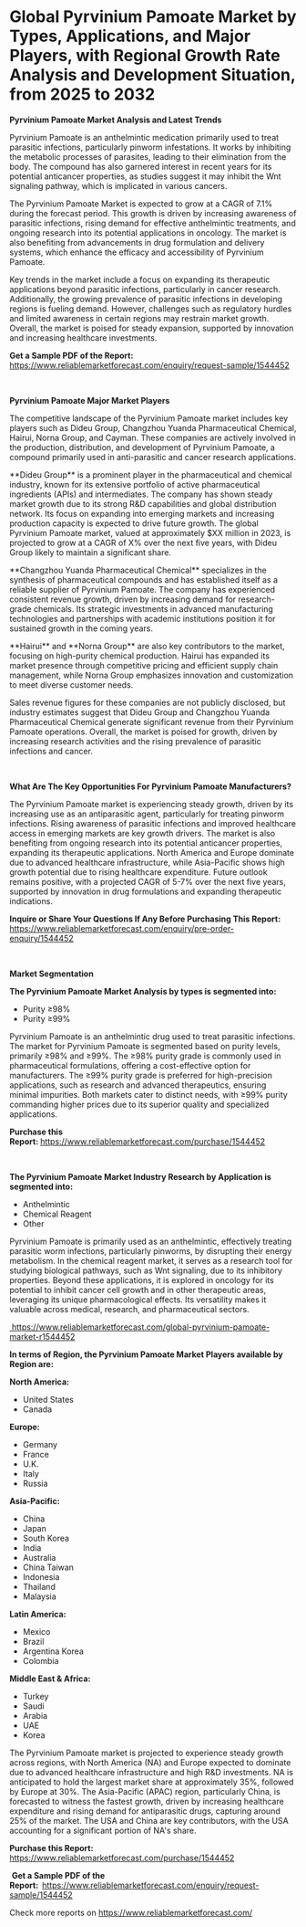 <p><h1>Global Pyrvinium Pamoate Market by Types, Applications, and Major Players, with Regional Growth Rate Analysis and Development Situation, from 2025 to 2032</h1></p><p><strong>Pyrvinium Pamoate Market Analysis and Latest Trends</strong></p>
<p><p>Pyrvinium Pamoate is an anthelmintic medication primarily used to treat parasitic infections, particularly pinworm infestations. It works by inhibiting the metabolic processes of parasites, leading to their elimination from the body. The compound has also garnered interest in recent years for its potential anticancer properties, as studies suggest it may inhibit the Wnt signaling pathway, which is implicated in various cancers.</p><p>The Pyrvinium Pamoate Market is expected to grow at a CAGR of 7.1% during the forecast period. This growth is driven by increasing awareness of parasitic infections, rising demand for effective anthelmintic treatments, and ongoing research into its potential applications in oncology. The market is also benefiting from advancements in drug formulation and delivery systems, which enhance the efficacy and accessibility of Pyrvinium Pamoate.</p><p>Key trends in the market include a focus on expanding its therapeutic applications beyond parasitic infections, particularly in cancer research. Additionally, the growing prevalence of parasitic infections in developing regions is fueling demand. However, challenges such as regulatory hurdles and limited awareness in certain regions may restrain market growth. Overall, the market is poised for steady expansion, supported by innovation and increasing healthcare investments.</p></p>
<p><strong>Get a Sample PDF of the Report:&nbsp;</strong> <a href="https://www.reliablemarketforecast.com/enquiry/request-sample/1544452?utm_campaign=1842&utm_medium=2&utm_source=Github&utm_content=ia&utm_term=26012025&utm_id=pyrvinium-pamoate">https://www.reliablemarketforecast.com/enquiry/request-sample/1544452</a></p>
<p>&nbsp;</p>
<p><strong>Pyrvinium Pamoate Major Market Players</strong></p>
<p><p>The competitive landscape of the Pyrvinium Pamoate market includes key players such as Dideu Group, Changzhou Yuanda Pharmaceutical Chemical, Hairui, Norna Group, and Cayman. These companies are actively involved in the production, distribution, and development of Pyrvinium Pamoate, a compound primarily used in anti-parasitic and cancer research applications.</p><p>**Dideu Group** is a prominent player in the pharmaceutical and chemical industry, known for its extensive portfolio of active pharmaceutical ingredients (APIs) and intermediates. The company has shown steady market growth due to its strong R&D capabilities and global distribution network. Its focus on expanding into emerging markets and increasing production capacity is expected to drive future growth. The global Pyrvinium Pamoate market, valued at approximately $XX million in 2023, is projected to grow at a CAGR of X% over the next five years, with Dideu Group likely to maintain a significant share.</p><p>**Changzhou Yuanda Pharmaceutical Chemical** specializes in the synthesis of pharmaceutical compounds and has established itself as a reliable supplier of Pyrvinium Pamoate. The company has experienced consistent revenue growth, driven by increasing demand for research-grade chemicals. Its strategic investments in advanced manufacturing technologies and partnerships with academic institutions position it for sustained growth in the coming years.</p><p>**Hairui** and **Norna Group** are also key contributors to the market, focusing on high-purity chemical production. Hairui has expanded its market presence through competitive pricing and efficient supply chain management, while Norna Group emphasizes innovation and customization to meet diverse customer needs.</p><p>Sales revenue figures for these companies are not publicly disclosed, but industry estimates suggest that Dideu Group and Changzhou Yuanda Pharmaceutical Chemical generate significant revenue from their Pyrvinium Pamoate operations. Overall, the market is poised for growth, driven by increasing research activities and the rising prevalence of parasitic infections and cancer.</p></p>
<p>&nbsp;</p>
<p><strong>What Are The Key Opportunities For Pyrvinium Pamoate Manufacturers?</strong></p>
<p><p>The Pyrvinium Pamoate market is experiencing steady growth, driven by its increasing use as an antiparasitic agent, particularly for treating pinworm infections. Rising awareness of parasitic infections and improved healthcare access in emerging markets are key growth drivers. The market is also benefiting from ongoing research into its potential anticancer properties, expanding its therapeutic applications. North America and Europe dominate due to advanced healthcare infrastructure, while Asia-Pacific shows high growth potential due to rising healthcare expenditure. Future outlook remains positive, with a projected CAGR of 5-7% over the next five years, supported by innovation in drug formulations and expanding therapeutic indications.</p></p>
<p><strong>Inquire or Share Your Questions If Any Before Purchasing This Report:</strong> <a href="https://www.reliablemarketforecast.com/enquiry/pre-order-enquiry/1544452?utm_campaign=1842&utm_medium=2&utm_source=Github&utm_content=ia&utm_term=26012025&utm_id=pyrvinium-pamoate">https://www.reliablemarketforecast.com/enquiry/pre-order-enquiry/1544452</a></p>
<p>&nbsp;</p>
<p><strong>Market Segmentation</strong></p>
<p><strong>The Pyrvinium Pamoate Market Analysis by types is segmented into:</strong></p>
<p><ul><li>Purity ≥98%</li><li>Purity ≥99%</li></ul></p>
<p><p>Pyrvinium Pamoate is an anthelmintic drug used to treat parasitic infections. The market for Pyrvinium Pamoate is segmented based on purity levels, primarily ≥98% and ≥99%. The ≥98% purity grade is commonly used in pharmaceutical formulations, offering a cost-effective option for manufacturers. The ≥99% purity grade is preferred for high-precision applications, such as research and advanced therapeutics, ensuring minimal impurities. Both markets cater to distinct needs, with ≥99% purity commanding higher prices due to its superior quality and specialized applications.</p></p>
<p><strong>Purchase this Report:&nbsp;</strong><a href="https://www.reliablemarketforecast.com/purchase/1544452?utm_campaign=1842&utm_medium=2&utm_source=Github&utm_content=ia&utm_term=26012025&utm_id=pyrvinium-pamoate">https://www.reliablemarketforecast.com/purchase/1544452</a></p>
<p>&nbsp;</p>
<p><strong>The Pyrvinium Pamoate Market Industry Research by Application is segmented into:</strong></p>
<p><ul><li>Anthelmintic</li><li>Chemical Reagent</li><li>Other</li></ul></p>
<p><p>Pyrvinium Pamoate is primarily used as an anthelmintic, effectively treating parasitic worm infections, particularly pinworms, by disrupting their energy metabolism. In the chemical reagent market, it serves as a research tool for studying biological pathways, such as Wnt signaling, due to its inhibitory properties. Beyond these applications, it is explored in oncology for its potential to inhibit cancer cell growth and in other therapeutic areas, leveraging its unique pharmacological effects. Its versatility makes it valuable across medical, research, and pharmaceutical sectors.</p></p>
<p><a href="https://www.reliablemarketforecast.com/global-pyrvinium-pamoate-market-r1544452?utm_campaign=1842&utm_medium=2&utm_source=Github&utm_content=ia&utm_term=26012025&utm_id=pyrvinium-pamoate">&nbsp;https://www.reliablemarketforecast.com/global-pyrvinium-pamoate-market-r1544452</a></p>
<p><strong>In terms of Region, the Pyrvinium Pamoate Market Players available by Region are:</strong></p>
<p>
    <p> <strong> North America: </strong>
        <ul>
            <li>United States</li>
            <li>Canada</li>
        </ul>
        </p> 
    <p> <strong> Europe: </strong>
        <ul>
            <li>Germany</li>
            <li>France</li>
            <li>U.K.</li>
            <li>Italy</li>
            <li>Russia</li>
        </ul>
        </p> 
    <p> <strong> Asia-Pacific: </strong>
        <ul>
            <li>China</li>
            <li>Japan</li>
            <li>South Korea</li>
            <li>India</li>
            <li>Australia</li>
            <li>China Taiwan</li>
            <li>Indonesia</li>
            <li>Thailand</li>
            <li>Malaysia</li>
        </ul>
        </p> 
    <p> <strong> Latin America: </strong>
        <ul>
            <li>Mexico</li>
            <li>Brazil</li>
            <li>Argentina Korea</li>
            <li>Colombia</li>
        </ul>
        </p> 
    <p> <strong> Middle East & Africa: </strong>
        <ul>
            <li>Turkey</li>
            <li>Saudi</li>
            <li>Arabia</li>
            <li>UAE</li>
            <li>Korea</li>
        </ul>
    </p>
    </p>
<p><p>The Pyrvinium Pamoate market is projected to experience steady growth across regions, with North America (NA) and Europe expected to dominate due to advanced healthcare infrastructure and high R&D investments. NA is anticipated to hold the largest market share at approximately 35%, followed by Europe at 30%. The Asia-Pacific (APAC) region, particularly China, is forecasted to witness the fastest growth, driven by increasing healthcare expenditure and rising demand for antiparasitic drugs, capturing around 25% of the market. The USA and China are key contributors, with the USA accounting for a significant portion of NA's share.</p></p>
<p><strong>Purchase this Report: </strong><a href="https://www.reliablemarketforecast.com/purchase/1544452?utm_campaign=1842&utm_medium=2&utm_source=Github&utm_content=ia&utm_term=26012025&utm_id=pyrvinium-pamoate">https://www.reliablemarketforecast.com/purchase/1544452</a></p>
<p>&nbsp;<strong>Get a Sample PDF of the Report:&nbsp;&nbsp;</strong><a href="https://www.reliablemarketforecast.com/enquiry/request-sample/1544452?utm_campaign=1842&utm_medium=2&utm_source=Github&utm_content=ia&utm_term=26012025&utm_id=pyrvinium-pamoate">https://www.reliablemarketforecast.com/enquiry/request-sample/1544452</a></p>
<p><strong></strong></p>
<p>Check more reports on <a href="https://www.reliablemarketforecast.com/?utm_campaign=1842&utm_medium=2&utm_source=Github&utm_content=ia&utm_term=26012025&utm_id=pyrvinium-pamoate">https://www.reliablemarketforecast.com/</a></p>